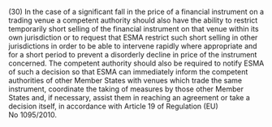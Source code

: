(30) In the case of a significant fall in the price of a financial instrument on a trading venue a competent authority should also have the ability to restrict temporarily short selling of the financial instrument on that venue within its own jurisdiction or to request that ESMA restrict such short selling in other jurisdictions in order to be able to intervene rapidly where appropriate and for a short period to prevent a disorderly decline in price of the instrument concerned. The competent authority should also be required to notify ESMA of such a decision so that ESMA can immediately inform the competent authorities of other Member States with venues which trade the same instrument, coordinate the taking of measures by those other Member States and, if necessary, assist them in reaching an agreement or take a decision itself, in accordance with Article 19 of Regulation (EU) No 1095/2010.